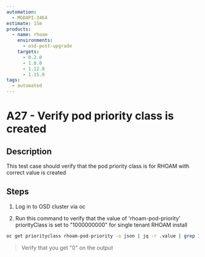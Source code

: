 ```yaml
---
automation:
  - MGDAPI-3464
estimate: 15m
products:
  - name: rhoam
    environments:
      - osd-post-upgrade
    targets:
      - 0.2.0
      - 1.0.0
      - 1.12.0
      - 1.15.0
tags:
  - automated
---
```


# A27 - Verify pod priority class is created

## Description

This test case should verify that the pod priority class is for RHOAM with correct value is created

## Steps

1. Log in to OSD cluster via oc

2. Run this command to verify that the value of 'rhoam-pod-priority' priorityClass is set to "1000000000" for single tenant RHOAM install

```bash
oc get priorityclass rhoam-pod-priority -o json | jq -r .value | grep 1000000000 ; echo $?
```

> Verify that you get "0" on the output

